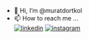 - 👋 Hi, I’m @muratdortkol
- 📫 How to reach me ... <br>
[![linkedin](https://img.shields.io/badge/Linkedin-000000?style=for-the-badge&logo=Linkedin&logoColor=white)](https://www.linkedin.com/in/muratdortkol/)
[![instagram](https://img.shields.io/badge/Instagram-000000?style=for-the-badge&logo=Instagram&logoColor=white)](https://www.instagram.com/muratdortkol/)



<!---
muratdortkol/muratdortkol is a ✨ special ✨ repository because its `README.md` (this file) appears on your GitHub profile.
You can click the Preview link to take a look at your changes.
--->
